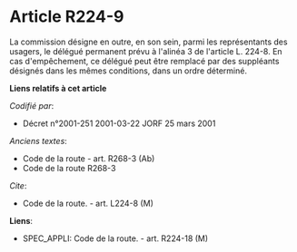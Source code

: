 # Article R224-9

La commission désigne en outre, en son sein, parmi les représentants des usagers, le délégué permanent prévu à l'alinéa 3 de
l'article L. 224-8. En cas d'empêchement, ce délégué peut être remplacé par des suppléants désignés dans les mêmes
conditions, dans un ordre déterminé.

**Liens relatifs à cet article**

_Codifié par_:

  - Décret n°2001-251 2001-03-22 JORF 25 mars 2001

_Anciens textes_:

  - Code de la route - art. R268-3 (Ab)
  - Code de la route R268-3

_Cite_:

  - Code de la route. - art. L224-8 (M)

**Liens**:

  - SPEC_APPLI: Code de la route. - art. R224-18 (M)
